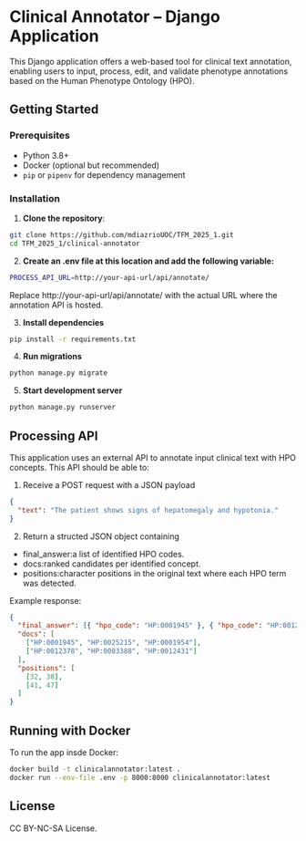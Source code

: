 # Clinical Annotator – Django Application

This Django application offers a web-based tool for clinical text annotation, enabling users to input, process, edit, and validate phenotype annotations based on the Human Phenotype Ontology (HPO).

## Getting Started

### Prerequisites

- Python 3.8+
- Docker (optional but recommended)
- `pip` or `pipenv` for dependency management

### Installation

1. **Clone the repository**:

```bash
git clone https://github.com/mdiazrioUOC/TFM_2025_1.git
cd TFM_2025_1/clinical-annotator
```

2. **Create an .env file at this location and add the following variable:**

```bash
PROCESS_API_URL=http://your-api-url/api/annotate/
```

Replace http://your-api-url/api/annotate/ with the actual URL where the annotation API is hosted.

3. **Install dependencies**

```bash
pip install -r requirements.txt
```

4. **Run migrations**

```bash
python manage.py migrate
```

5. **Start development server**

```bash
python manage.py runserver
```

## Processing API

This application uses an external API to annotate input clinical text with HPO concepts.
This API should be able to:

1. Receive a POST request with a JSON payload

```json
{
  "text": "The patient shows signs of hepatomegaly and hypotonia."
}
```

2. Return a structed JSON object containing

- final_answer:a list of identified HPO codes.
- docs:ranked candidates per identified concept.
- positions:character positions in the original text where each HPO term was detected.

Example response:

```json
{
  "final_answer": [{ "hpo_code": "HP:0001945" }, { "hpo_code": "HP:0012378" }],
  "docs": [
    ["HP:0001945", "HP:0025215", "HP:0001954"],
    ["HP:0012378", "HP:0003388", "HP:0012431"]
  ],
  "positions": [
    [32, 38],
    [41, 47]
  ]
}
```

## Running with Docker

To run the app insde Docker:

```bash
docker build -t clinicalannotator:latest .
docker run --env-file .env -p 8000:8000 clinicalannotator:latest
```

## License

CC BY-NC-SA License.
